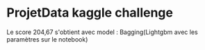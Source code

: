 # ProjetData kaggle challenge

Le score 204,67 s'obtient avec model : Bagging(Lightgbm avec les paramètres sur le notebook)
